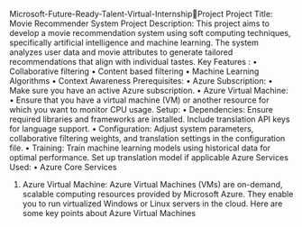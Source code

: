 Microsoft-Future-Ready-Talent-Virtual-InternshipProject
Project Title: Movie Recommender System
Project Description:
This project aims to develop a movie recommendation system using soft computing 
techniques, specifically artificial intelligence and machine learning. The system analyzes 
user data and movie attributes to generate tailored recommendations that align with 
individual tastes.
Key Features :
• Collaborative filtering 
• Content based filtering
• Machine Learning Algorithms
• Context Awareness
Prerequisites:
• Azure Subscription:
• Make sure you have an active Azure subscription.
• Azure Virtual Machine:
• Ensure that you have a virtual machine (VM) or another resource for 
which you want to monitor CPU usage.
Setup:
• Dependencies:
Ensure required libraries and frameworks are installed.
 Include translation API keys for language support.
• Configuration:
Adjust system parameters, collaborative filtering weights, and translation settings 
in the configuration file.
• Training:
Train machine learning models using historical data for optimal performance.
 Set up translation model if applicable
Azure Services Used:
• Azure Core Services
1. Azure Virtual Machine:
 Azure Virtual Machines (VMs) are on-demand, scalable computing 
resources provided by Microsoft Azure. They enable you to run virtualized 
Windows or Linux servers in the cloud. Here are some key points about Azure 
Virtual Machines

